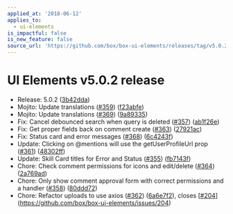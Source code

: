 ```yaml
---
applied_at: '2018-06-12'
applies_to:
  - ui-elements
is_impactful: false
is_new_feature: false
source_url: 'https://github.com/box/box-ui-elements/releases/tag/v5.0.2'
---
```


# UI Elements v5.0.2 release


* Release: 5.0.2 ([3b42dda](https://github.com/box/box-ui-elements/commit[3b42dda](https://github.com/box/box-ui-elements/commit/3b42dda)))
* Mojito: Update translations ([#359](https://github.com/box/box-ui-elements/pull/359)) ([f23abfe](https://github.com/box/box-ui-elements/commit[f23abfe](https://github.com/box/box-ui-elements/commit/f23abfe)))
* Mojito: Update translations ([#369](https://github.com/box/box-ui-elements/pull/369)) ([9a89335](https://github.com/box/box-ui-elements/commit[9a89335](https://github.com/box/box-ui-elements/commit/9a89335)))
* Fix: Cancel debounced search when query is deleted ([#357](https://github.com/box/box-ui-elements/pull/357)) ([ab1f26e](https://github.com/box/box-ui-elements/commit[ab1f26e](https://github.com/box/box-ui-elements/commit/ab1f26e)))
* Fix: Get proper fields back on comment create ([#363](https://github.com/box/box-ui-elements/pull/363)) ([27921ac](https://github.com/box/box-ui-elements/commit[27921ac](https://github.com/box/box-ui-elements/commit/27921ac)))
* Fix: Status card and error messages ([#368](https://github.com/box/box-ui-elements/pull/368)) ([6c4243f](https://github.com/box/box-ui-elements/commit[6c4243f](https://github.com/box/box-ui-elements/commit/6c4243f)))
* Update: Clicking on @mentions will use the getUserProfileUrl prop ([#361](https://github.com/box/box-ui-elements/pull/361)) ([48302ff](https://github.com/box/box-ui-elements/commit[48302ff](https://github.com/box/box-ui-elements/commit/48302ff)))
* Update: Skill Card titles for Error and Status ([#355](https://github.com/box/box-ui-elements/pull/355)) ([fb7143f](https://github.com/box/box-ui-elements/commit[fb7143f](https://github.com/box/box-ui-elements/commit/fb7143f)))
* Chore: Check comment permissions for icons and edit/delete ([#364](https://github.com/box/box-ui-elements/pull/364)) ([2a769ad](https://github.com/box/box-ui-elements/commit[2a769ad](https://github.com/box/box-ui-elements/commit/2a769ad)))
* Chore: Only show comment approval form with correct permissions and a handler ([#358](https://github.com/box/box-ui-elements/pull/358)) ([80ddd72](https://github.com/box/box-ui-elements/commit[80ddd72](https://github.com/box/box-ui-elements/commit/80ddd72)))
* Chore: Refactor uploads to use axios ([#362](https://github.com/box/box-ui-elements/pull/362)) ([6a6e7f2](https://github.com/box/box-ui-elements/commit[6a6e7f2](https://github.com/box/box-ui-elements/commit/6a6e7f2))), closes [[#204](https://github.com/box/box-ui-elements/pull/204)](https://github.com/box/box-ui-elements/issues/204)



